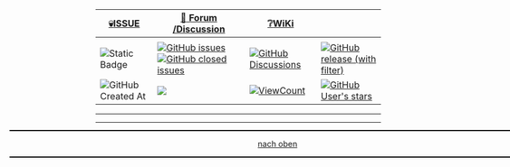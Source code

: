 <a name="oben"></a>

<div align="center">

|[:skull:ISSUE](https://github.com/frankyhub/Space-Scratch/issues?q=is%3Aissue)|[:speech_balloon: Forum /Discussion](https://github.com/frankyhub/Space-Scratch/discussions)|[:grey_question:WiKi](https://github.com/frankyhub/Space-Scratch/wiki)||
|--|--|--|--|
| | | | |
|![Static Badge](https://img.shields.io/badge/RepoNr.:-%2087-blue)|<a href="https://github.com/frankyhub/Space-Scratch/issues">![GitHub issues](https://img.shields.io/github/issues/frankyhub/Space-Scratch)![GitHub closed issues](https://img.shields.io/github/issues-closed/frankyhub/Space-Scratch)|<a href="https://github.com/frankyhub/Space-Scratch/discussions">![GitHub Discussions](https://img.shields.io/github/discussions/frankyhub/Space-Scratch)|<a href="https://github.com/frankyhub/Space-Scratch/releases">![GitHub release (with filter)](https://img.shields.io/github/v/release/frankyhub/Space-Scratch)|
|![GitHub Created At](https://img.shields.io/github/created-at/frankyhub/Space-Scratch)| <a href="https://github.com/frankyhub/Space-Scratch/pulse" alt="Activity"><img src="https://img.shields.io/github/commit-activity/m/badges/shields" />| <a href="https://github.com/frankyhub/Space-Scratch/graphs/traffic"><img alt="ViewCount" src="https://views.whatilearened.today/views/github/frankyhub/github-clone-count-badge.svg">  |<a href="https://github.com/frankyhub?tab=stars"> ![GitHub User's stars](https://img.shields.io/github/stars/frankyhub)|
</div>




---

<div style="position:absolute; left:2cm; ">   
<ol class="breadcrumb" style="border-top: 2px solid black;border-bottom:2px solid black; height: 45px; width: 900px;"> <p align="center"><a href="#oben">nach oben</a></p></ol>
</div>  

---
